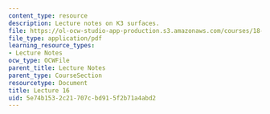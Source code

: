 ```yaml
---
content_type: resource
description: Lecture notes on K3 surfaces.
file: https://ol-ocw-studio-app-production.s3.amazonaws.com/courses/18-727-topics-in-algebraic-geometry-algebraic-surfaces-spring-2008/5e74b1532c21707cbd915f2b71a4abd2_lect16.pdf
file_type: application/pdf
learning_resource_types:
- Lecture Notes
ocw_type: OCWFile
parent_title: Lecture Notes
parent_type: CourseSection
resourcetype: Document
title: Lecture 16
uid: 5e74b153-2c21-707c-bd91-5f2b71a4abd2
---
```


